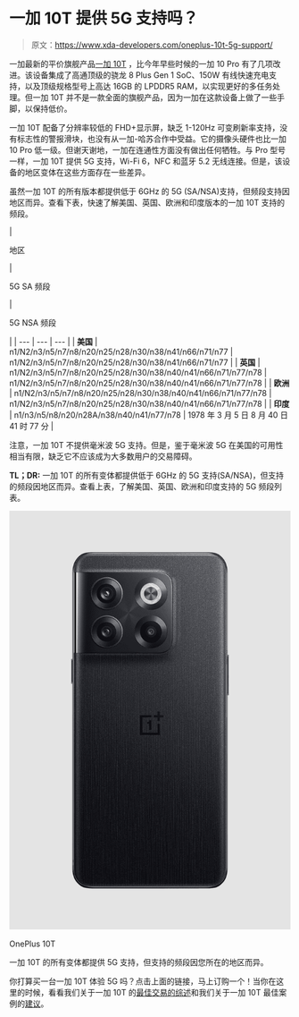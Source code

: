 # 一加 10T 提供 5G 支持吗？

> 原文：<https://www.xda-developers.com/oneplus-10t-5g-support/>

一加最新的平价旗舰产品[一加 10T](https://www.xda-developers.com/oneplus-10t-review/) ，比今年早些时候的一加 10 Pro 有了几项改进。该设备集成了高通顶级的骁龙 8 Plus Gen 1 SoC、150W 有线快速充电支持，以及顶级规格型号上高达 16GB 的 LPDDR5 RAM，以实现更好的多任务处理。但一加 10T 并不是一款全面的旗舰产品，因为一加在这款设备上做了一些手脚，以保持低价。

一加 10T 配备了分辨率较低的 FHD+显示屏，缺乏 1-120Hz 可变刷新率支持，没有标志性的警报滑块，也没有从一加-哈苏合作中受益。它的摄像头硬件也比一加 10 Pro 低一级。但谢天谢地，一加在连通性方面没有做出任何牺牲。与 Pro 型号一样，一加 10T 提供 5G 支持，Wi-Fi 6，NFC 和蓝牙 5.2 无线连接。但是，该设备的地区变体在这些方面存在一些差异。

虽然一加 10T 的所有版本都提供低于 6GHz 的 5G (SA/NSA)支持，但频段支持因地区而异。查看下表，快速了解美国、英国、欧洲和印度版本的一加 10T 支持的频段。

| 

地区

 | 

5G SA 频段

 | 

5G NSA 频段

 |
| --- | --- | --- |
| **美国** | n1/N2/n3/n5/n7/n8/n20/n25/n28/n30/n38/n41/n66/n71/n77 | n1/N2/n3/n5/n7/n8/n20/n25/n28/n30/n38/n41/n66/n71/n77 |
| **英国** | n1/N2/n3/n5/n7/n8/n20/n25/n28/n30/n38/n40/n41/n66/n71/n77/n78 | n1/N2/n3/n5/n7/n8/n20/n25/n28/n30/n38/n40/n41/n66/n71/n77/n78 |
| **欧洲** | n1/N2/n3/n5/n7/n8/n20/n25/n28/n30/n38/n40/n41/n66/n71/n77/n78 | n1/N2/n3/n5/n7/n8/n20/n25/n28/n30/n38/n40/n41/n66/n71/n77/n78 |
| **印度** | n1/n3/n5/n8/n20/n28A/n38/n40/n41/n77/n78 | 1978 年 3 月 5 日 8 月 40 日 41 时 77 分 |

注意，一加 10T 不提供毫米波 5G 支持。但是，鉴于毫米波 5G 在美国的可用性相当有限，缺乏它不应该成为大多数用户的交易障碍。

**TL；DR:** 一加 10T 的所有变体都提供低于 6GHz 的 5G 支持(SA/NSA)，但支持的频段因地区而异。查看上表，了解美国、英国、欧洲和印度支持的 5G 频段列表。

 <picture>![The OnePlus 10T packs Snapdragon 8 Plus Gen 1 and supports five global navigation satellite systems (GNSS).](img/b2e94dfcc9cd1a863ba56612745e4dcf.png)</picture> 

OnePlus 10T

一加 10T 的所有变体都提供 5G 支持，但支持的频段因您所在的地区而异。

你打算买一台一加 10T 体验 5G 吗？点击上面的链接，马上订购一个！当你在这里的时候，看看我们关于一加 10T 的[最佳交易的综述](https://www.xda-developers.com/best-oneplus-10t-deals/)和我们关于一加 10T 最佳案例的[建议](https://www.xda-developers.com/best-oneplus-10t-cases/)。